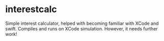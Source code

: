 # interestcalc
Simple interest calculator, helped with becoming familiar with XCode and swift.
Compiles and runs on XCode simulation. However, it needs further work!
